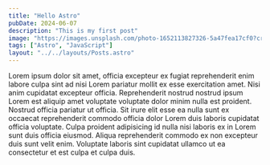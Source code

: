 ```yaml
---
title: "Hello Astro"
pubDate: 2024-06-07
description: "This is my first post"
image: "https://images.unsplash.com/photo-1652113827326-5a47fea17cf0?crop=entropy&cs=tinysrgb&fit=crop&fm=jpg&h=900&ixid=MnwxfDB8MXxyYW5kb218MHx8YXN0cm8tZnJhbWV3b3JrfHx8fHx8MTcxNzcxNjk5OA&ixlib=rb-4.0.3&q=80&w=1600"
tags: ["Astro", "JavaScript"]
layout: "../../layouts/Posts.astro"
---
```


Lorem ipsum dolor sit amet, officia excepteur ex fugiat reprehenderit enim labore culpa sint ad nisi Lorem pariatur mollit ex esse exercitation amet. Nisi anim cupidatat excepteur officia. Reprehenderit nostrud nostrud ipsum Lorem est aliquip amet voluptate voluptate dolor minim nulla est proident. Nostrud officia pariatur ut officia. Sit irure elit esse ea nulla sunt ex occaecat reprehenderit commodo officia dolor Lorem duis laboris cupidatat officia voluptate. Culpa proident adipisicing id nulla nisi laboris ex in Lorem sunt duis officia eiusmod. Aliqua reprehenderit commodo ex non excepteur duis sunt velit enim. Voluptate laboris sint cupidatat ullamco ut ea consectetur et est culpa et culpa duis.
